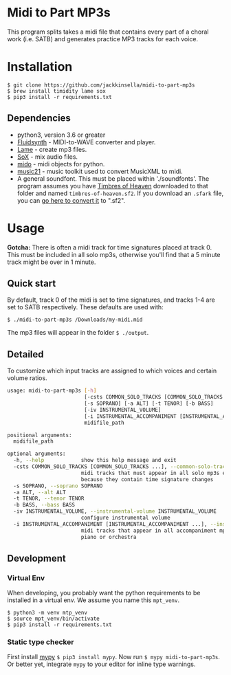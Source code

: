 # Midi to Part MP3s

This program splits takes a midi file that contains every part of a choral work (i.e. SATB) and generates practice MP3 tracks for each voice.

# Installation

```
$ git clone https://github.com/jackkinsella/midi-to-part-mp3s
$ brew install timidity lame sox
$ pip3 install -r requirements.txt
```

## Dependencies
* python3, version 3.6 or greater
* [Fluidsynth](http://www.fluidsynth.org/) - MIDI-to-WAVE converter and player.
* [Lame](http://lame.sourceforge.net/) - create mp3 files.
* [SoX](http://sox.sourceforge.net/) - mix audio files.
* [mido](https://mido.readthedocs.io/en/latest/)  - midi objects for python.
* [music21](https://web.mit.edu/music21/) - music toolkit used to convert MusicXML to midi.
* A general soundfont. This must be placed within './soundfonts'. The program assumes you have [Timbres of Heaven](https://drive.google.com/uc?id=0B2NEzl-56UFHd054VnJETzJOZjg&export=download) downloaded to that folder and named `timbres-of-heaven.sf2`. If you download an `.sfark` file, you can [go here to convert it](https://cloudconvert.com/sfark-to-sf2) to ".sf2".

# Usage

**Gotcha:** There is often a midi track for time signatures placed at track 0. This must be included in all solo mp3s,
otherwise you'll find that a 5 minute track might be over in 1 minute.
## Quick start

By default, track 0 of the midi is set to time signatures, and tracks 1-4 are set to SATB respectively. These defaults are used with:

`$ ./midi-to-part-mp3s /Downloads/my-midi.mid`

The mp3 files will appear in the folder `$ ./output`.

## Detailed

To customize which input tracks are assigned to which voices and certain volume ratios.

```bash
usage: midi-to-part-mp3s [-h]
                         [-csts COMMON_SOLO_TRACKS [COMMON_SOLO_TRACKS ...]]
                         [-s SOPRANO] [-a ALT] [-t TENOR] [-b BASS]
                         [-iv INSTRUMENTAL_VOLUME]
                         [-i INSTRUMENTAL_ACCOMPANIMENT [INSTRUMENTAL_ACCOMPANIMENT ...]]
                         midifile_path

positional arguments:
  midifile_path

optional arguments:
  -h, --help            show this help message and exit
  -csts COMMON_SOLO_TRACKS [COMMON_SOLO_TRACKS ...], --common-solo-tracks COMMON_SOLO_TRACKS [COMMON_SOLO_TRACKS ...]
                        midi tracks that must appear in all solo mp3s e.g.
                        because they contain time signature changes
  -s SOPRANO, --soprano SOPRANO
  -a ALT, --alt ALT
  -t TENOR, --tenor TENOR
  -b BASS, --bass BASS
  -iv INSTRUMENTAL_VOLUME, --instrumental-volume INSTRUMENTAL_VOLUME
                        configure instrumental volume
  -i INSTRUMENTAL_ACCOMPANIMENT [INSTRUMENTAL_ACCOMPANIMENT ...], --instrumental-accompaniment INSTRUMENTAL_ACCOMPANIMENT [INSTRUMENTAL_ACCOMPANIMENT ...]
                        midi tracks that appear in all accompaniment mp3s e.g.
                        piano or orchestra

```

## Development

### Virtual Env

When developing, you probably want the python requirements to be installed in a virtual env. We
assume you name this `mpt_venv`.

```
$ python3 -m venv mtp_venv
$ source mpt_venv/bin/activate
$ pip3 install -r requirements.txt
```

### Static type checker

First install [mypy](http://mypy-lang.org/) `$ pip3 install mypy`.  Now run `$
mypy midi-to-part-mp3s`. Or better yet, integrate `mypy` to your editor for inline
type warnings.
